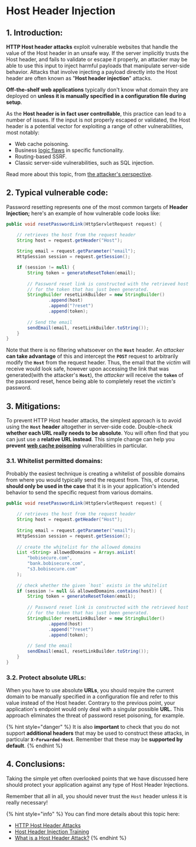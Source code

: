 # Host Header Injection

## 1. Introduction:

 **HTTP Host header attacks** exploit vulnerable websites that handle the value of the Host header in an unsafe way. If the server implicitly trusts the Host header, and fails to validate or escape it properly, an attacker may be able to use this input to inject harmful payloads that manipulate server-side behavior. Attacks that involve injecting a payload directly into the Host header are often known as "**Host header injection**" attacks.

 **Off-the-shelf web applications** typically don't know what domain they are deployed on **unless it is manually specified in a configuration file during setup**. 

 As the **Host header is in fact user controllable**, this practice can lead to a number of issues. If the input is not properly escaped or validated, the Host header is a potential vector for exploiting a range of other vulnerabilities, most notably:

*  Web cache poisoning.
*  Business [logic flaws](https://portswigger.net/web-security/logic-flaws) in specific functionality.
*  Routing-based SSRF.
*  Classic server-side vulnerabilities, such as SQL injection.

Read more about this topic, from [the attacker's perspective](https://portswigger.net/web-security/host-header).

## 2. Typical vulnerable code:

Password resetting represents one of the most common targets of **Header Injection;** here's an example of how vulnerable code looks like:

```java
public void resetPasswordLink(HttpServletRequest request) {

    // retrieves the host from the request header
    String host = request.getHeader("Host");
    
    String email = request.getParameter("email");
    HttpSession session = request.getSession();

    if (session != null) {
        String token = generateResetToken(email);
        
        // Password reset link is constructed with the retrieved host
        // for the token that has just been generated.
        StringBuilder resetLinkBuilder = new StringBuilder()
                .append(host)
                .append("?reset")
                .append(token);
        
        // Send the email
        sendEmail(email, resetLinkBuilder.toString());
    }
}
```

Note that there is no filtering whatsoever on the **`Host`** header. An _attacker_ **can take advantage** of this and intercept the **`POST`** request to arbitrarily modify the **`Host`** from the request header. Thus, the email that the _victim_ will receive would look safe, however upon accessing the link that was generated\(with the attacker's **`Host`**\), the _attacker_ will receive the **`token`** of the password reset, hence being able to completely reset the _victim's_ password.

## 3. Mitigations:

 To prevent HTTP Host header attacks, the simplest approach is to avoid using the **`Host`** **header** altogether in server-side code. Double-check **whether each URL really needs to be absolute**. You will often find that you can just use a **relative URL instead**. This simple change can help you **prevent** [**web cache poisoning**](https://portswigger.net/web-security/web-cache-poisoning) vulnerabilities in particular.

### 3.1. **Whitelist permitted domains**:

Probably the easiest technique is creating a whitelist of possible domains from where you would typically send the request from. This, of course, **should only be used in the case** that it is in your application's intended behavior to send the specific request from various domains.

```java
public void resetPasswordLink(HttpServletRequest request) {

    // retrieves the host from the request header
    String host = request.getHeader("Host");
    
    String email = request.getParameter("email");
    HttpSession session = request.getSession();
    
    // create the whitelist for the allowed domains
    List <String> allowedDomains = Arrays.asList(
        "bobisecure.com",
        "bank.bobisecure.com",
        "s3.bobisecure.com"
    );
    
    // check whether the given `host` exists in the whitelist
    if (session != null && allowedDomains.contains(host)) {
        String token = generateResetToken(email);
        
        // Password reset link is constructed with the retrieved host
        // for the token that has just been generated.
        StringBuilder resetLinkBuilder = new StringBuilder()
                .append(host)
                .append("?reset")
                .append(token);
        
        // Send the email
        sendEmail(email, resetLinkBuilder.toString());
    }
}
```

### **3.2. Protect absolute URLs:**

 When you have to use absolute **URLs**, you should require the current domain to be manually specified in a configuration file and refer to this value instead of the Host header. Contrary to the previous point, your application's endpoint would only deal with a singular possible **URL.** This approach eliminates the threat of password reset poisoning, for example.

{% hint style="danger" %}
 It is also **important** to check that you do not support **additional headers** that may be used to construct these attacks, in particular **`X-Forwarded-Host`**. Remember that these may be **supported by default**.
{% endhint %}

## 4. Conclusions:

Taking the simple yet often overlooked points that we have discussed here should protect your application against any type of Host Header Injections.

 Remember that all in all, you should never trust the `Host` header unless it is really necessary!

{% hint style="info" %}
You can find more details about this topic here:

* [HTTP Host Header Attacks](https://portswigger.net/web-security/host-header)
* [Host Header Injection Training](https://application.security/free-application-security-training/owasp-top-10-host-header-injection)
* [What is a Host Header Attack?](https://dzone.com/articles/what-is-a-host-header-attack)
{% endhint %}

